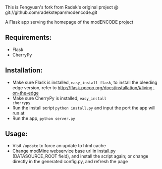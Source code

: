 This is Fengyuan's fork from Radek's original project @ git://github.com/radekstepan/modencode.git

A Flask app serving the homepage of the modENCODE project

## Requirements:
- Flask
- CherryPy

## Installation:
- Make sure Flask is installed, <code>easy_install flask</code>, to install the bleeding edge version, refer to http://flask.pocoo.org/docs/installation/#living-on-the-edge
- Make sure CherryPy is installed, <code>easy_install cherrypy</code>
- Run the install script <code>python install.py</code> and input the port the app will run at
- Run the app, <code>python server.py</code>

## Usage:

- Visit <code>/update</code> to force an update to html cache
- Change modMine webservice base url in install.py (DATASOURCE_ROOT field), and install the script again; or change directly in the generated config.py, and refresh the page 
